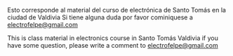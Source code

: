 Esto corresponde al material del curso de electrónica de Santo Tomás en la ciudad de Valdivia
Si tiene alguna duda por favor cominiquese a electrofelpe@gmail.com

This is class material in electronics course in Santo Tomás Valdivia
if you have some question, please write a comment to electrofelpe@gmail.com